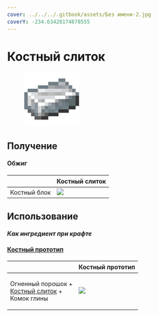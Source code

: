 ```yaml
---
cover: ../../../.gitbook/assets/Без имени-2.jpg
coverY: -234.63428174878555
---
```


# Костный слиток

<figure><img src="../../../.gitbook/assets/bone_basic_128.png" alt=""><figcaption></figcaption></figure>

## Получение

#### Обжиг

| ㅤ            | Костный слиток                                         |
| ------------ | ------------------------------------------------------ |
| Костный блок | ![](../../../.gitbook/assets/furnace\_bone\_basic.png) |

## Использование

#### _Как ингредиент при крафте_

#### [Костный прототип](bone\_prototype.md)

| ㅤ                                                                                        | Костный прототип                                  |
| ---------------------------------------------------------------------------------------- | ------------------------------------------------- |
| <p>Огненный порошок +<br><a href="bone_basic.md">Костный слиток</a> +<br>Комок глины</p> | ![](../../../.gitbook/assets/bone\_prototype.png) |
